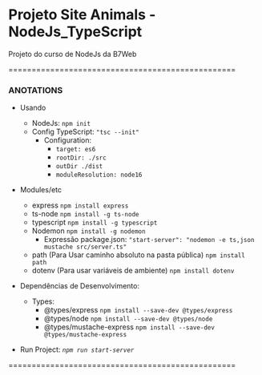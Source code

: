 # Projeto Site Animals - NodeJs_TypeScript
Projeto do curso de NodeJs da B7Web

=================================================
### ANOTATIONS

- Usando 
    - NodeJs:
        `npm init`
    - Config TypeScript:
        `"tsc --init"`
        - Configuration:
            - `target: es6`
            - `rootDir: ./src`
            - `outDir ./dist`
            - `moduleResolution: node16`

- Modules/etc
    - express
        `npm install express` 
    - ts-node
        `npm install -g ts-node`
    - typescript
        `npm install -g typescript`
    - Nodemon
        `npm install -g nodemon` 
        - Expressão package.json:
          `"start-server": "nodemon -e ts,json mustache src/server.ts"`
    - path (Para Usar caminho absoluto na pasta pública)
        `npm install path` 
    - dotenv (Para usar variáveis de ambiente)
        `npm install dotenv`
- Dependências de Desenvolvimento:
  - Types:
    - @types/express
        `npm install --save-dev @types/express` 
    - @types/node
        `npm install --save-dev @types/node`
    - @types/mustache-express
        `npm install --save-dev @types/mustache-express` 

- Run Project:
    *`npm run start-server`*

<!--
- To Deploy in Heroku:
    - "engines" in package.json:
        `"engines": { "node": "16.x" }`
    - Install CopyFiles dependecy:
        `npm install --save-dev copyfiles` 
    - Create a script's in package.json in section "scripts":
        `"start": "node dist/server.js,"`
        `"postinstall": "tsc && copyfiles -u 1 src/**/*.mustache dist/"`
        > *Transcribe from TypeScript to JS, creating the "dist/" folder with a "views" folder and copy the mustache files.*
    - Create "Procfile" in root:
        `web: npm start`
    - Run the "postinstall" and "start" script's:
        `npm run postinstall`
        `npm run start` 
-->
=================================================
